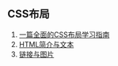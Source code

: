 ## CSS布局

1. [一篇全面的CSS布局学习指南](https://juejin.im/post/5b3b56a1e51d4519646204bb)
2. [HTML简介与文本](http://t.75team.com/video/play?id=35_140_20161229190447552ccf50-ac8b-4dfe-b4e5-2f77a7b22e86)
3. [链接与图片](http://t.75team.com/video/play?id=18_72_20161228192050dbd3f91c-312f-48c5-aeeb-867b44fb4580)

